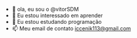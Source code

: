 - 👋 ola,  eu sou o @vitorSDM
- 👀 Eu estou interessado em aprender
- 🌱 Eu estou estudando programação
- 📫 Meu email de contato  iccenik113@gmail.com

<!---
vitorSDM/vitorSDM is a ✨ special ✨ repository because its `README.md` (this file) appears on your GitHub profile.
You can click the Preview link to take a look at your changes.
--->
